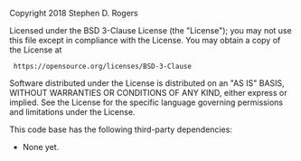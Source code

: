 Copyright 2018 Stephen D. Rogers

Licensed under the BSD 3-Clause License (the "License"); you may not use
this file except in compliance with the License.  You may obtain a copy of
the License at

     https://opensource.org/licenses/BSD-3-Clause

Software distributed under the License is distributed on an "AS IS" BASIS,
WITHOUT WARRANTIES OR CONDITIONS OF ANY KIND, either express or implied.
See the License for the specific language governing permissions and
limitations under the License.

This code base has the following third-party dependencies:
- None yet.
